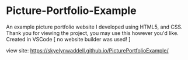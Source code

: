 # Picture-Portfolio-Example
An example picture portfolio website I developed using HTML5, and CSS. Thank you for viewing the project, you may use this however you'd like.
Created in VSCode [ no website builder was used! ]
<br>

view site: https://skyelynwaddell.github.io/PicturePortfolioExample/
